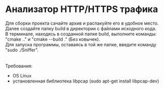 # Анализатор HTTP/HTTPS трафика
Для сборки проекта сачайте архив и распакуйте его в удобное место. Далее создайте папку build в директории с файлами исходного кода. <br>
В терминале, находясь в созданной папке build, выполните команды: "cmake .." и "cmake --build ." (Без ковычек). <br>
Для запуска программы, оставаясь в той же папке, введите команду "sudo ./Sniffer". <br><br>
<br>
Требования: <br>
- OS Linux <br>
- установленная библиотека libpcap (sudo apt-get install libpcap-dev)
